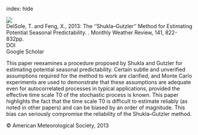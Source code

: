 index: hide

<div class="Citation">
    <div class="Citation-thumb CitationThumb-linked"  data-href="https://doi.org/10.1175/mwr-d-12-00007.1">
      <img src="https://static.claimspace.cloud/climate-study-static/refs/thumbs/11/DelSole_and_Feng_2013-thumb.png" />
    </div>

  <div class="Citation-body">
    <div class="Citation-text">DelSole, T.  and Feng, X., 2013: The ‘‘Shukla–Gutzler’’ Method for Estimating Potential Seasonal Predictability. . <span class="Article-journal">Monthly Weather Review, </span><span class="Article-volume">141, </span>822-832pp.</div>
    <div class="Citation-links">
      <div class="CitationLink" data-href="https://doi.org/10.1175/mwr-d-12-00007.1">
        <div class="CitationLink-icon CitationLink-Doi"></div>
        <div class="CitationLink-text">DOI</div>
      </div>
      <div class="CitationLink" data-href="https://scholar.google.com/scholar?q=10.1175/mwr-d-12-00007.1">
        <div class="CitationLink-icon CitationLink-Scholar"></div>
        <div class="CitationLink-text">Google Scholar</div>
      </div>
    </div>
  </div>
</div>

This paper reexamines a procedure proposed by Shukla and Gutzler for estimating potential seasonal predictability. Certain subtle and unverified assumptions required for the method to work are clarified, and Monte Carlo experiments are used to demonstrate that these assumptions are adequate even for autocorrelated processes in typical applications, provided the effective time scale T0 of the stochastic process is known. This paper highlights the fact that the time scale T0 is difficult to estimate reliably (as noted in other papers) and can be biased by an order of magnitude. This bias can seriously compromise the reliability of the Shukla–Gutzler method.

<div class="Citation-copy">
&copy; American Meteorological Society, 2013
</div>